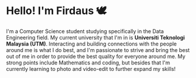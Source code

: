 # Hello! I'm Firdaus 🕊

I'm a Computer Science student studying specifically in the Data Engineering field. My current university that I'm in is **Universiti Teknologi Malaysia (UTM)**. Interacting and building connections with the people around me is what I do best, and I'm passionate to strive and bring the best out of me in order to provide the best quality for everyone around me. My strong points include Mathematics and coding, but besides that I'm currently learning to photo and video-edit to further expand my skills!


